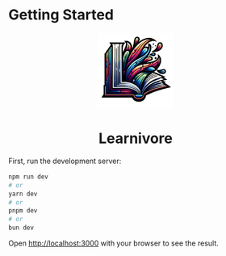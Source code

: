 # Getting Started

<p align="center">
  <img src="public/icon.png" width="150" height="150">
</p>

<h1 align="center">Learnivore</h1>

First, run the development server:

```bash
npm run dev
# or
yarn dev
# or
pnpm dev
# or
bun dev
```

Open [http://localhost:3000](http://localhost:3000) with your browser to see the result.
